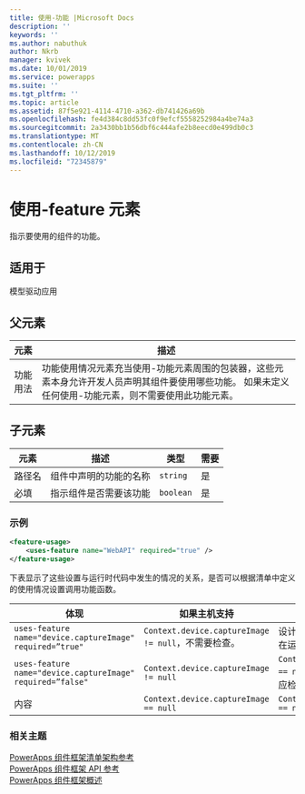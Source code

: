 ```yaml
---
title: 使用-功能 |Microsoft Docs
description: ''
keywords: ''
ms.author: nabuthuk
author: Nkrb
manager: kvivek
ms.date: 10/01/2019
ms.service: powerapps
ms.suite: ''
ms.tgt_pltfrm: ''
ms.topic: article
ms.assetid: 87f5e921-4114-4710-a362-db741426a69b
ms.openlocfilehash: fe4d384c8dd53fc0f9efcf5558252984a4be74a3
ms.sourcegitcommit: 2a3430bb1b56dbf6c444afe2b8eecd0e499db0c3
ms.translationtype: MT
ms.contentlocale: zh-CN
ms.lasthandoff: 10/12/2019
ms.locfileid: "72345879"
---
```

# <a name="uses-feature-element"></a>使用-feature 元素

指示要使用的组件的功能。

## <a name="available-for"></a>适用于

模型驱动应用

## <a name="parent-element"></a>父元素

|元素|描述|
|--|--|
|功能用法|功能使用情况元素充当使用-功能元素周围的包装器，这些元素本身允许开发人员声明其组件要使用哪些功能。 如果未定义任何使用-功能元素，则不需要使用此功能元素。|

## <a name="child-elements"></a>子元素

|元素|描述|类型|需要|
|--|--|---|----|
|路径名|组件中声明的功能的名称|`string`|是|
|必填|指示组件是否需要该功能|`boolean`|是|

### <a name="example"></a>示例 

```XML
<feature-usage>
    <uses-feature name="WebAPI" required="true" />
</feature-usage>
```

下表显示了这些设置与运行时代码中发生的情况的关系，是否可以根据清单中定义的使用情况设置调用功能函数。

|体现|如果主机支持|如果主机不支持|
|----|----|-----|
|`uses-feature name="device.captureImage" required=”true"`|`Context.device.captureImage != null`，不需要检查。|设计时出现警告。 组件加载会在运行时失败。|
|`uses-feature name="device.captureImage" required=”false"`|`Context.device.captureImage != null`|`Context.device.captureImage == null`，组件可在运行时自适应检查此情况。 |
|内容|`Context.device.captureImage == null` |`Context.device.captureImage == null` |

### <a name="related-topics"></a>相关主题

[PowerApps 组件框架清单架构参考](index.md)<br/>
[PowerApps 组件框架 API 参考](../reference/index.md)<br/>
[PowerApps 组件框架概述](../overview.md)
